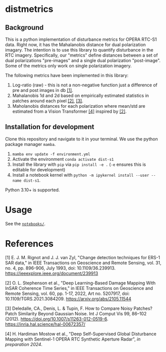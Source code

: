 # distmetrics 


## Background

This is a python implementation of disturbance metrics for OPERA RTC-S1 data. Right now, it has the Mahalanobis distance for dual polarization imagary. The intention is to use this library to quantify disturbance in the RTC imagery. Specifically, our "metrics" define distances between a set of dual polarizations "pre-images" and a single dual polarization "post-image". Some of the metrics only work on single polarization imagery.

The following metrics have been implemented in this library:

1. Log-ratio (raw) - this is not a non-negative function just a difference of pre and post images in db [[1]](#1).
2. Mahalanobis 1d and 2d based on empirically estimated statistics in patches around each pixel [[2]](#2), [[3]](#3).
3. Maholanobis distances for each polarization where mean/std are estimated from a Vision Transformer [[4]](#2) inspired by [[2]](#2).

## Installation for development

Clone this repository and navigate to it in your terminal. We use the python package manager `mamba`.

1. `mamba env update -f environment.yml`
2. Activate the environment `conda activate dist-s1`
3. Install the library with `pip` via `pip install -e .` (`-e` ensures this is editable for development)
4. Install a notebook kernel with `python -m ipykernel install --user --name dist-s1`.

Python 3.10+ is supported.


# Usage

See the [`notebooks/`](notebooks/).

# References

<a id="1">[1]<a> E. J. M. Rignot and J. J. van Zyl, "Change detection techniques for ERS-1 SAR data," in IEEE Transactions on Geoscience and Remote Sensing, vol. 31, no. 4, pp. 896-906, July 1993, doi: 10.1109/36.239913. https://ieeexplore.ieee.org/document/239913 </a>

<a id=2>[2] O. L. Stephenson et al., "Deep Learning-Based Damage Mapping With InSAR Coherence Time Series," in IEEE Transactions on Geoscience and Remote Sensing, vol. 60, pp. 1-17, 2022, Art no. 5207917, doi: 10.1109/TGRS.2021.3084209. https://arxiv.org/abs/2105.11544 </a>

<a id=3>[3] Deledalle, CA., Denis, L. & Tupin, F. How to Compare Noisy Patches? Patch Similarity Beyond Gaussian Noise. Int J Comput Vis 99, 86–102 (2012). https://doi.org/10.1007/s11263-012-0519-6. https://inria.hal.science/hal-00672357/</a>

<a id=4>[4] H. Hardiman Mostow et al., "Deep Self-Supervised Global Disturbance Mapping with Sentinel-1 OPERA RTC Synthetic Aperture Radar", *in preparation 2024*.</a>